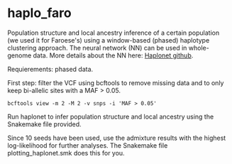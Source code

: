 # haplo_faro

Population structure and local ancestry inference of a certain population (we used it for Faroese's) using a window-based (phased) haplotype clustering approach. The neural network (NN) can be used in whole-genome data.  More details about the NN here: [Haplonet github](https://github.com/Rosemeis/HaploNet).

Requierements: phased data. 

First step: filter the VCF using bcftools to remove missing data and to only keep bi-allelic sites with a MAF > 0.05. 
```
bcftools view -m 2 -M 2 -v snps -i 'MAF > 0.05'
```

Run haplonet to infer population structure and local ancestry using the Snakemake file provided. 

Since 10 seeds have been used, use the admixture results with the highest log-likelihood for further analyses. The Snakemake file plotting_haplonet.smk does this for you.  
